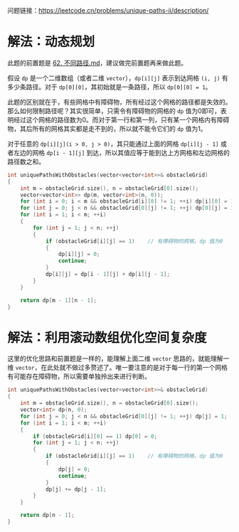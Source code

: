 问题链接：https://leetcode.cn/problems/unique-paths-ii/description/

# 解法：动态规划

此题的前置题是 [62. 不同路径.md](https://github.com/SakuraMayAi/LintCode/blob/main/Dynamic%20Programming/62.%20%E4%B8%8D%E5%90%8C%E8%B7%AF%E5%BE%84.md)，建议做完前置题再来做此题。

假设 `dp` 是一个二维数组（或者二维 `vector`），`dp[i][j]` 表示到达网格 `(i, j)` 有多少条路径。对于 `dp[0][0]`，其初始就是一条路径，所以 `dp[0][0] = 1`。

此题的区别就在于，有些网格中有障碍物，所有经过这个网格的路径都是失效的。那么如何限制路径呢？其实很简单，只需令有障碍物的网格的 `dp` 值为0即可，表明经过这个网格的路径数为0。而对于第一行和第一列，只有某一个网格内有障碍物，其后所有的网格其实都是走不到的，所以就不能令它们的 `dp` 值为1。

对于任意的 `dp[i][j](i > 0, j > 0)`，其只能通过上面的网格 `dp[i][j - 1]` 或者左边的网格 `dp[i - 1][j]` 到达，所以其值应等于能到达上方网格和左边网格的路径数之和。

```cpp
int uniquePathsWithObstacles(vector<vector<int>>& obstacleGrid)
{
    int m = obstacleGrid.size(), n = obstacleGrid[0].size();
    vector<vector<int>> dp(m, vector<int>(n, 0));
    for (int i = 0; i < m && obstacleGrid[i][0] != 1; ++i) dp[i][0] = 1;    // 遇到障碍物就停止循环
    for (int j = 0; j < n && obstacleGrid[0][j] != 1; ++j) dp[0][j] = 1;
    for (int i = 1; i < m; ++i)
    {
        for (int j = 1; j < n; ++j)
        {
            if (obstacleGrid[i][j] == 1)    // 有障碍物的网格，dp 值为0
            {
                dp[i][j] = 0;
                continue;
            }
            dp[i][j] = dp[i - 1][j] + dp[i][j - 1];
        }
    }

    return dp[m - 1][n - 1];
}
```

# 解法：利用滚动数组优化空间复杂度

这里的优化思路和前置题是一样的，能理解上面二维 `vector` 思路的，就能理解一维 `vector`，在此处就不做过多赘述了。唯一要注意的是对于每一行的第一个网格有可能存在障碍物，所以需要单独拎出来进行判断。

```cpp
int uniquePathsWithObstacles(vector<vector<int>>& obstacleGrid)
{
    int m = obstacleGrid.size(), n = obstacleGrid[0].size();
    vector<int> dp(n, 0);
    for (int j = 0; j < n && obstacleGrid[0][j] != 1; ++j) dp[j] = 1;    // 遇到障碍物就停止循环
    for (int i = 1; i < m; ++i)
    {
        if (obstacleGrid[i][0] == 1) dp[0] = 0;
        for (int j = 1; j < n; ++j)
        {
            if (obstacleGrid[i][j] == 1)    // 有障碍物的网格，dp 值为0
            {
                dp[j] = 0;
                continue;
            }
            dp[j] += dp[j - 1];
        }
    }

    return dp[n - 1];
}
```
